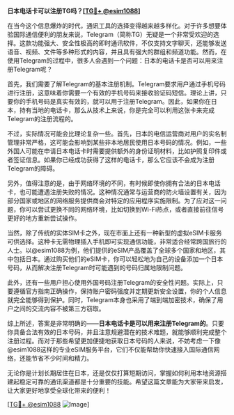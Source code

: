 **日本电话卡可以注册TG吗？[[TG💪+ @esim1088](https://t.me/s/esim1088)]**

在当今这个信息爆炸的时代，通讯工具的选择变得越来越多样化。对于许多想要体验国际通信便利的朋友来说，Telegram（简称TG）无疑是一个非常受欢迎的选择。这款功能强大、安全性极高的即时通讯软件，不仅支持文字聊天，还能够发送语音、视频、文件等多种形式的内容，并且具有强大的群组和频道功能。然而，在使用Telegram的过程中，很多人会遇到一个问题：日本的电话卡是否可以用来注册Telegram呢？

首先，我们需要了解Telegram的基本注册机制。Telegram要求用户通过手机号码进行注册，这意味着你需要一个有效的手机号码来接收验证码短信。理论上讲，只要你的手机号码是真实有效的，就可以用于注册Telegram。因此，如果你在日本，持有当地的电话卡，那么从技术上来说，你是完全可以利用这张卡来完成Telegram的注册流程的。

不过，实际情况可能会比理论复杂一些。首先，日本的电信运营商对用户的实名制管理非常严格，这可能会影响到某些非本地居民使用日本号码的情况。例如，一些外国人可能在申请日本电话卡时需要提供额外的身份证明材料，比如护照复印件或者签证信息。如果你已经成功获得了这样的电话卡，那么它应该不会成为注册Telegram的障碍。

另外，值得注意的是，由于网络环境的不同，有时候即使你拥有合法的日本电话卡，也可能遭遇注册失败的情况。这种情况通常与运营商的防火墙设置有关，因为部分国家或地区的网络服务提供商会对特定的应用程序实施限制。为了应对这一问题，你可以尝试更换不同的网络环境，比如切换到Wi-Fi热点，或者直接前往信号更好的地方重新尝试操作。

当然，除了传统的实体SIM卡之外，现在市面上还有一种新型的虚拟eSIM卡服务可供选择。这种卡无需物理插入手机即可实现通信功能，非常适合经常跨国旅行的人士。以@esim1088为例，他们提供的eSIM产品覆盖了全球多个国家和地区，其中包括日本。通过购买他们的eSIM卡，你可以轻松地为自己的设备添加一个日本号码，从而解决注册Telegram时可能遇到的号码归属地限制问题。

此外，还有一些用户担心使用外国号码注册Telegram的安全性问题。实际上，只要遵循官方指南正确操作，保持账户密码强度并定期更新安全设置，你的个人信息就完全能够得到保护。同时，Telegram本身也采用了端到端加密技术，确保了用户之间的交流内容不被第三方窃取。

综上所述，答案是非常明确的——**日本电话卡是可以用来注册Telegram的**。只要你具备合法有效的日本号码，并且注意规避潜在的技术难题，就能够顺利完成整个注册过程。而对于那些希望更加便捷地获取日本号码的人来说，不妨考虑一下像@esim1088这样的专业eSIM服务平台，它们不仅能帮助你快速接入国际通信网络，还能节省不少时间和精力。

无论你是计划长期居住在日本，还是仅仅打算短期访问，掌握如何利用本地资源搭建起稳定可靠的通讯渠道都是十分重要的技能。希望这篇文章能为大家带来启发，让大家更好地享受全球化带来的便利！

[[TG💪+ @esim1088](https://t.me/s/esim1088) ![Image](https://i.postimg.cc/4NQfJmqS/Snipaste-2025-05-13-00-14-12.png)]